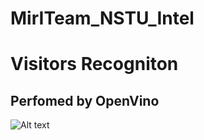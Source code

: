 # MirITeam_NSTU_Intel
# Visitors Recogniton
## Perfomed by OpenVino 

![Alt text](https://github.com/kremlev404/DjangoStream/blob/master/demo.gif "Result")
